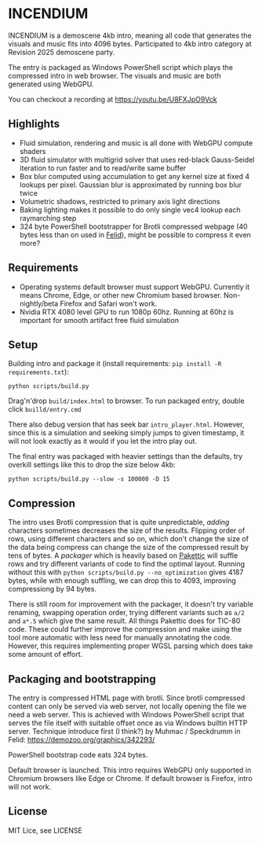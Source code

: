 # INCENDIUM

INCENDIUM is a demoscene 4kb intro, meaning all code that generates the visuals and music fits into 4096 bytes. Participated to 4kb intro category at Revision 2025 demoscene party.

The entry is packaged as Windows PowerShell script which plays the compressed intro in web browser. The visuals and music are both generated using WebGPU.

You can checkout a recording at https://youtu.be/U8FXJpO9Vck

## Highlights

* Fluid simulation, rendering and music is all done with WebGPU compute shaders
* 3D fluid simulator with multigrid solver that uses red-black Gauss-Seidel iteration to run faster and to read/write same buffer
* Box blur computed using accumulation to get any kernel size at fixed 4 lookups per pixel. Gaussian blur is approximated by running box blur twice
* Volumetric shadows, restricted to primary axis light directions
* Baking lighting makes it possible to do only single vec4 lookup each raymarching step
* 324 byte PowerShell bootstrapper for Brotli compressed webpage (40 bytes less than on used in [Felid](https://demozoo.org/graphics/342293/)), might be possible to compress it even more?

## Requirements

* Operating systems default browser must support WebGPU. Currently it means Chrome, Edge, or other new Chromium based browser. Non-nightly/beta Firefox and Safari won't work.
* Nvidia RTX 4080 level GPU to run 1080p 60hz. Running at 60hz is important for smooth artifact free fluid simulation

## Setup

Building intro and package it (install requirements: `pip install -R requirements.txt`):
```
python scripts/build.py
```

Drag'n'drop `build/index.html` to browser. To run packaged entry, double click `builld/entry.cmd`

There also debug version that has seek bar `intro_player.html`. However, since this is a simulation and seeking simply jumps to given timestamp, it will not look exactly as it would if you let the intro play out.

The final entry was packaged with heavier settings than the defaults, try overkill settings like this to drop the size below 4kb:
```
python scripts/build.py --slow -s 100000 -D 15
```

## Compression

The intro uses Brotli compression that is quite unpredictable, *adding* characters sometimes decreases the size of the results. Flipping order of rows, using different characters and so on, which don't change the size of the data being compress can change the size of the compressed result by tens of bytes. A *packager* which is heavily based on [Pakettic](https://github.com/vsariola/pakettic) will suffle rows and try different variants of code to find the optimal layout. Running without this with ```python scripts/build.py --no_optimization``` gives 4187 bytes, while with enough suffling, we can drop this to 4093, improving compressiong by 94 bytes.

There is still room for improvement with the packager, it doesn't try variable renaming, swapping operation order, trying different variants such as `a/2` and `a*.5` which give the same result. All things Pakettic does for TIC-80 code. These could further improve the compression and make using the tool more automatic with less need for manually annotating the code. However, this requires implementing proper WGSL parsing which does take some amount of effort.

## Packaging and bootstrapping

The entry is compressed HTML page with brotli. Since brotli compressed content can only be served via web server, not locally opening the file we need a web server. This is achieved with Windows PowerShell script that serves the file itself with suitable offset once as via Windows builtin HTTP server. Technique introduce first (I think?) by Muhmac / Speckdrumm in Felid:  https://demozoo.org/graphics/342293/

PowerShell bootstrap code eats 324 bytes.

Default browser is launched. This intro requires WebGPU only supported in Chromium browsers like Edge or Chrome. If default browser is Firefox, intro will not work.

## License

MIT Lice, see LICENSE
